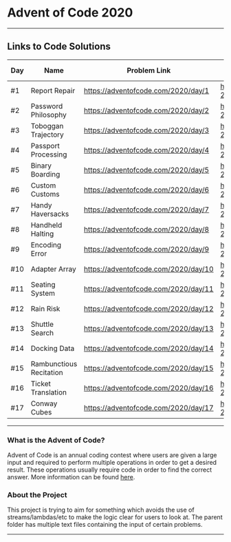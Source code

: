 # Advent of Code 2020

---

## Links to Code Solutions

| **Day** | **Name**                | **Problem Link**                     | **Brandon Li's Java Solution Code**                                                                                             | **Additional Notes**                    |
|---------|-------------------------|--------------------------------------|---------------------------------------------------------------------------------------------------------------------------------|-----------------------------------------|
| #1      | Report Repair           | https://adventofcode.com/2020/day/1  | https://github.com/PulseBeat02/Advent-of-Code-2020/blob/master/src/main.java.com.github.pulsebeat02.ReportRepair.java           |                                         |
| #2      | Password Philosophy     | https://adventofcode.com/2020/day/2  | https://github.com/PulseBeat02/Advent-of-Code-2020/blob/master/src/main.java.com.github.pulsebeat02.PasswordPhilosophy.java     |                                         |
| #3      | Toboggan Trajectory     | https://adventofcode.com/2020/day/3  | https://github.com/PulseBeat02/Advent-of-Code-2020/blob/master/src/main.java.com.github.pulsebeat02.TobogganTrajectory.java     |                                         |
| #4      | Passport Processing     | https://adventofcode.com/2020/day/4  | https://github.com/PulseBeat02/Advent-of-Code-2020/blob/master/src/main.java.com.github.pulsebeat02.PassportProcessing.java     |                                         |
| #5      | Binary Boarding         | https://adventofcode.com/2020/day/5  | https://github.com/PulseBeat02/Advent-of-Code-2020/blob/master/src/main.java.com.github.pulsebeat02.BinaryBoarding.java         | [Fefo6644](https://github.com/Fefo6644) |
| #6      | Custom Customs          | https://adventofcode.com/2020/day/6  | https://github.com/PulseBeat02/Advent-of-Code-2020/blob/master/src/main.java.com.github.pulsebeat02.CustomCustoms.java          |                                         |
| #7      | Handy Haversacks        | https://adventofcode.com/2020/day/7  | https://github.com/PulseBeat02/Advent-of-Code-2020/blob/master/src/main.java.com.github.pulsebeat02.HandyHaversacks.java        |                                         |
| #8      | Handheld Halting        | https://adventofcode.com/2020/day/8  | https://github.com/PulseBeat02/Advent-of-Code-2020/blob/master/src/main.java.com.github.pulsebeat02.HandheldHalting.java        |                                         |
| #9      | Encoding Error          | https://adventofcode.com/2020/day/9  | https://github.com/PulseBeat02/Advent-of-Code-2020/blob/master/src/main.java.com.github.pulsebeat02.EncodingError.java          |                                         |
| #10     | Adapter Array           | https://adventofcode.com/2020/day/10 | https://github.com/PulseBeat02/Advent-of-Code-2020/blob/master/src/main.java.com.github.pulsebeat02.AdapterArray.java           |                                         |
| #11     | Seating System          | https://adventofcode.com/2020/day/11 | https://github.com/PulseBeat02/Advent-of-Code-2020/blob/master/src/main.java.com.github.pulsebeat02.SeatingSystem.java          |                                         |
| #12     | Rain Risk               | https://adventofcode.com/2020/day/12 | https://github.com/PulseBeat02/Advent-of-Code-2020/blob/master/src/main.java.com.github.pulsebeat02.RainRisk.java               |                                         |
| #13     | Shuttle Search          | https://adventofcode.com/2020/day/13 | https://github.com/PulseBeat02/Advent-of-Code-2020/blob/master/src/main.java.com.github.pulsebeat02.ShuttleSearch.java          |                                         |
| #14     | Docking Data            | https://adventofcode.com/2020/day/14 | https://github.com/PulseBeat02/Advent-of-Code-2020/blob/master/src/main.java.com.github.pulsebeat02.DockingData.java            |                                         |
| #15     | Rambunctious Recitation | https://adventofcode.com/2020/day/15 | https://github.com/PulseBeat02/Advent-of-Code-2020/blob/master/src/main.java.com.github.pulsebeat02.RambunctiousRecitation.java |                                         |
| #16     | Ticket Translation      | https://adventofcode.com/2020/day/16 | https://github.com/PulseBeat02/Advent-of-Code-2020/blob/master/src/main.java.com.github.pulsebeat02.TicketTranslation.java      |                                         |
| #17     | Conway Cubes            | https://adventofcode.com/2020/day/17 | https://github.com/PulseBeat02/Advent-of-Code-2020/blob/master/src/main.java.com.github.pulsebeat02.ConwayCubes.java            |                                         |

---

### What is the Advent of Code?
Advent of Code is an annual coding contest where users are given a large input and required
to perform multiple operations in order to get a desired result. These operations usually
require code in order to find the correct answer. More information can be found
[here](https://adventofcode.com/).

### About the Project
This project is trying to aim for something which avoids the use of streams/lambdas/etc to make the logic
clear for users to look at. The parent folder has multiple text files containing the input of
certain problems.

---







